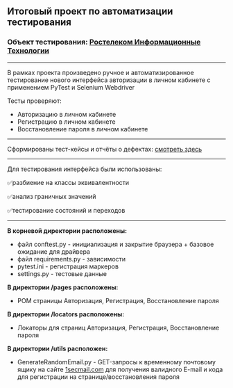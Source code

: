 ## Итоговый проект по автоматизации тестирования

### Объект тестирования: [Ростелеком Информационные Технологии](https://b2c.passport.rt.ru)

___
В рамках проекта произведено ручное и автоматизированное тестирование нового интерфейса авторизации в личном кабинете с
применением PyTest и Selenium Webdriver

Тесты проверяют:

* Авторизацию в личном кабинете
* Регистрацию в личном кабинете
* Восстановление пароля в личном кабинете

___
Сформированы тест-кейсы и отчёты о
дефектах: [смотреть здесь]()
___
Для тестирования интерфейса были использованы:

✅разбиение на классы эквивалентности

✅анализ граничных значений

✅тестирование состояний и переходов

___
**В корневой директории расположены:**

* файл conftest.py - инициализация и закрытие браузера + базовое ожидание для драйвера
* файл requirements.py - зависимости
* pytest.ini - регистрация маркеров
* settings.py - тестовые данные

**В директории /pages расположены:**
* POM страницы Авторизация, Регистрация, Восстановление пароля

**В директории /locators расположены:**
* Локаторы для страниц Авторизация, Регистрация, Восстановление пароля

**В директории /utils расположен:**
* GenerateRandomEmail.py - GET-запросы к временному почтовому ящику на сайте [1secmail.com](https://www.1secmail.com/) для
  получения валидного E-mail и кода для регистрации на странице/восстановления пароля

